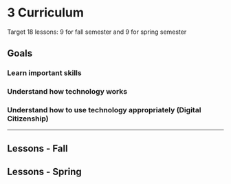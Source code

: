 # 3 Curriculum

Target 18 lessons: 9 for fall semester and 9 for spring semester

## Goals

### Learn important skills

### Understand how technology works

### Understand how to use technology appropriately (Digital Citizenship)

---

## Lessons - Fall

## Lessons - Spring

